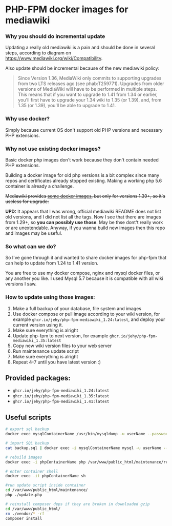 # PHP-FPM docker images for mediawiki

### Why you should do incremental update

Updating a really old mediawiki is a pain and should be done in several steps, according to diagram on https://www.mediawiki.org/wiki/Compatibility.

Also update should be incremental because of the new mediawiki policy:

> Since Version 1.36, MediaWiki only commits to supporting upgrades from two LTS releases ago (see phab:T259771).
> Upgrades from older versions of MediaWiki will have to be performed in multiple steps.
> This means that if you want to upgrade to 1.41 from 1.34 or earlier, you'll first have to upgrade your 1.34 wiki to 1.35 (or 1.39),
> and, from 1.35 (or 1.39), you'll be able to upgrade to 1.41.

### Why use docker?

Simply because current OS don't support old PHP versions and necessary PHP extensions.

### Why not use existing docker images?

Basic docker php images don't work because they don't contain needed PHP extensions.

Building a docker image for old php versions is a bit complex since many repos and certificates already stopped existing. Making a working php 5.6 container is already a challenge.

~~Mediawiki provides [some docker images](https://hub.docker.com/_/mediawiki), but only for versions 1.39+, so it's useless for upgrade:~~

**UPD:** It appears that I was wrong, official mediawiki README does not list old versions, and I did not list all the tags. Now I see that there are images from 1.29+, so **you can possibly use those**. May be thse dont't really work or are unextendable. Anyway, if you wanna build new images then this repo and images may be useful.

### So what can we do?

So I've gone through it and wanted to share docker images for php-fpm that can help to update from 1.24 to 1.41 version.

You are free to use my docker compose, nginx and mysql docker files, or any another you like.
I used Mysql 5.7 because it is compatible with all wiki versions I saw.

### How to update using those images:

1. Make a full backup of your database, file system and images
2. Use docker compose or pull image according to your wiki version, for example `ghcr.io/jehy/php-fpm-mediawiki_1.24:latest`, and deploy your current version using it.
3. Make sure everything is alright
4. Update php-fpm to next version, for example `ghcr.io/jehy/php-fpm-mediawiki_1.35:latest`
5. Copy new wiki version files to your web server
6. Run maintenance update script
7. Make sure everything is alright
8. Repeat 4-7 until you have latest version :)

## Provided packages:

* `ghcr.io/jehy/php-fpm-mediawiki_1.24:latest`
* `ghcr.io/jehy/php-fpm-mediawiki_1.35:latest`
* `ghcr.io/jehy/php-fpm-mediawiki_1.41:latest`


## Useful scripts

```bash
# export sql backup
docker exec mysqlContainerName /usr/bin/mysqldump -u userName --password=Password dbName > backup.sql

# import SQL backup
cat backup.sql | docker exec -i mysqlContainerName mysql -u userName --password=Password dbName

# rebuild images
docker exec -i phpContainerName php /var/www/public_html/maintenance/rebuildImages.php

# enter container shell
docker exec -it phpContainerName sh

#run update script inside container
cd /var/www/public_html/maintenance/
php ./update.php

# reinstall composer deps if they are broken in downloaded gzip
cd /var/www/public_html/
rm ./vendor/* -rf
composer install
```
